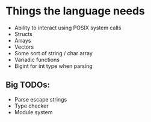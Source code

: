 # Things the language needs

- Ability to interact using POSIX system calls
- Structs
- Arrays
- Vectors
- Some sort of string / char array
- Variadic functions
- Bigint for int type when parsing

## Big TODOs:

- Parse escape strings
- Type checker
- Module system
